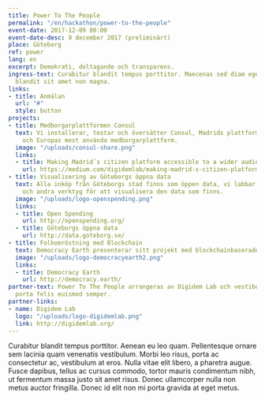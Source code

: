 ```yaml
---
title: Power To The People
permalink: "/en/hackathon/power-to-the-people"
event-date: 2017-12-09 00:00
event-date-desc: 9 december 2017 (preliminärt)
place: Göteborg
ref: power
lang: en
excerpt: Demokrati, deltagande och transparens.
ingress-text: Curabitur blandit tempus porttitor. Maecenas sed diam eget risus varius
  blandit sit amet non magna.
links:
- title: Anmälan
  url: "#"
  style: button
projects:
- title: Medborgarplattformen Consul
  text: Vi installerar, testar och översätter Consul, Madrids plattform för deltagarbudget
    och Europas mest använda medborgarplattform.
  image: "/uploads/consul-share.png"
  links:
  - title: Making Madrid´s citizen platform accessible to a wider audience
    url: https://medium.com/digidemlab/making-madrid-s-citizen-platform-accessible-to-a-wider-audience-f452dd59a394
- title: Visualisering av Göteborgs öppna data
  text: Alla inköp från Göteborgs stad finns som öppen data, vi labbar med Open Spending
    och andra verktyg för att visualisera den data som finns.
  image: "/uploads/logo-openspending.png"
  links:
  - title: Open Spending
    url: http://openspending.org/
  - title: Göteborgs öppna data
    url: http://data.goteborg.se/
- title: Folkomröstning med Blockchain
  text: Democracy Earth presenterar sitt projekt med blockchainbaserade omröstningar.
  image: "/uploads/logo-democracyearth2.png"
  links:
  - title: Democracy Earth
    url: http://democracy.earth/
partner-text: Power To The People arrangeras av Digidem Lab och vestibulum id ligula
  porta felis euismod semper.
partner-links:
- name: Digidem Lab
  logo: "/uploads/logo-digidemlab.png"
  link: http://digidemlab.org/
---
```


Curabitur blandit tempus porttitor. Aenean eu leo quam. Pellentesque ornare sem lacinia quam venenatis vestibulum. Morbi leo risus, porta ac consectetur ac, vestibulum at eros. Nulla vitae elit libero, a pharetra augue. Fusce dapibus, tellus ac cursus commodo, tortor mauris condimentum nibh, ut fermentum massa justo sit amet risus. Donec ullamcorper nulla non metus auctor fringilla. Donec id elit non mi porta gravida at eget metus.

